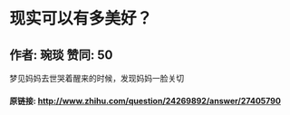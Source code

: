 # 现实可以有多美好？
## 作者: 琬琰  赞同: 50
梦见妈妈去世哭着醒来的时候，发现妈妈一脸关切

#### 原链接: http://www.zhihu.com/question/24269892/answer/27405790